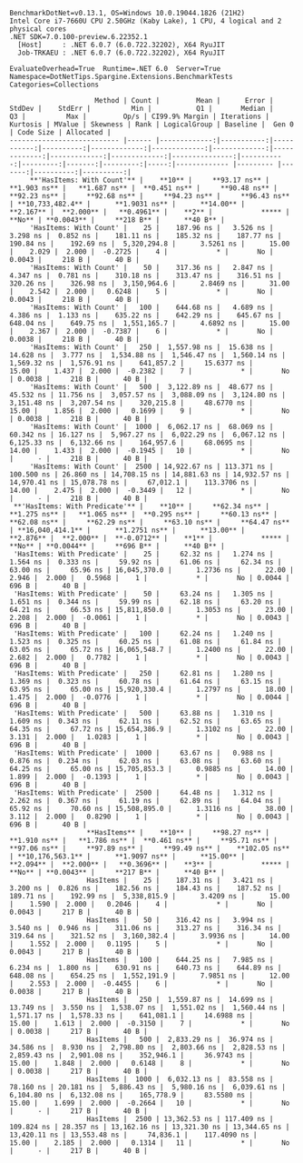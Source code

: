 
    BenchmarkDotNet=v0.13.1, OS=Windows 10.0.19044.1826 (21H2)
    Intel Core i7-7660U CPU 2.50GHz (Kaby Lake), 1 CPU, 4 logical and 2 physical cores
    .NET SDK=7.0.100-preview.6.22352.1
      [Host]     : .NET 6.0.7 (6.0.722.32202), X64 RyuJIT
      Job-TRKAEU : .NET 6.0.7 (6.0.722.32202), X64 RyuJIT

    EvaluateOverhead=True  Runtime=.NET 6.0  Server=True  
    Namespace=DotNetTips.Spargine.Extensions.BenchmarkTests  Categories=Collections  

                         Method | Count |         Mean |      Error |     StdDev |    StdErr |          Min |           Q1 |       Median |           Q3 |          Max |         Op/s | CI99.9% Margin | Iterations | Kurtosis | MValue | Skewness | Rank | LogicalGroup | Baseline |  Gen 0 | Code Size | Allocated |
    --------------------------- |------ |-------------:|-----------:|-----------:|----------:|-------------:|-------------:|-------------:|-------------:|-------------:|-------------:|---------------:|-----------:|---------:|-------:|---------:|-----:|------------- |--------- |-------:|----------:|----------:|
         **'HasItems: With Count'** |    **10** |     **93.17 ns** |   **1.903 ns** |   **1.687 ns** |  **0.451 ns** |     **90.48 ns** |     **92.23 ns** |     **92.68 ns** |     **94.23 ns** |     **96.43 ns** | **10,733,482.4** |      **1.9031 ns** |      **14.00** |    **2.167** |  **2.000** |   **0.4961** |    **2** |            ***** |       **No** | **0.0043** |     **218 B** |      **40 B** |
         'HasItems: With Count' |    25 |    187.96 ns |   3.526 ns |   3.298 ns |  0.852 ns |    181.11 ns |    185.32 ns |    187.77 ns |    190.84 ns |    192.69 ns |  5,320,294.8 |      3.5261 ns |      15.00 |    2.029 |  2.000 |  -0.2725 |    4 |            * |       No | 0.0043 |     218 B |      40 B |
         'HasItems: With Count' |    50 |    317.36 ns |   2.847 ns |   4.347 ns |  0.781 ns |    310.18 ns |    313.47 ns |    316.51 ns |    320.26 ns |    326.98 ns |  3,150,964.6 |      2.8469 ns |      31.00 |    2.542 |  2.000 |   0.6248 |    5 |            * |       No | 0.0043 |     218 B |      40 B |
         'HasItems: With Count' |   100 |    644.68 ns |   4.689 ns |   4.386 ns |  1.133 ns |    635.22 ns |    642.29 ns |    645.67 ns |    648.04 ns |    649.75 ns |  1,551,165.7 |      4.6892 ns |      15.00 |    2.367 |  2.000 |  -0.7387 |    6 |            * |       No | 0.0038 |     218 B |      40 B |
         'HasItems: With Count' |   250 |  1,557.98 ns |  15.638 ns |  14.628 ns |  3.777 ns |  1,534.88 ns |  1,546.47 ns |  1,560.14 ns |  1,569.32 ns |  1,576.91 ns |    641,857.2 |     15.6377 ns |      15.00 |    1.437 |  2.000 |  -0.2382 |    7 |            * |       No | 0.0038 |     218 B |      40 B |
         'HasItems: With Count' |   500 |  3,122.89 ns |  48.677 ns |  45.532 ns | 11.756 ns |  3,057.57 ns |  3,088.09 ns |  3,124.80 ns |  3,151.48 ns |  3,207.54 ns |    320,215.8 |     48.6770 ns |      15.00 |    1.856 |  2.000 |   0.1699 |    9 |            * |       No | 0.0038 |     218 B |      40 B |
         'HasItems: With Count' |  1000 |  6,062.17 ns |  68.069 ns |  60.342 ns | 16.127 ns |  5,967.27 ns |  6,022.29 ns |  6,067.12 ns |  6,125.33 ns |  6,132.66 ns |    164,957.6 |     68.0695 ns |      14.00 |    1.433 |  2.000 |  -0.1945 |   10 |            * |       No |      - |     218 B |      40 B |
         'HasItems: With Count' |  2500 | 14,922.67 ns | 113.371 ns | 100.500 ns | 26.860 ns | 14,708.15 ns | 14,881.63 ns | 14,932.57 ns | 14,970.41 ns | 15,078.78 ns |     67,012.1 |    113.3706 ns |      14.00 |    2.475 |  2.000 |  -0.3449 |   12 |            * |       No |      - |     218 B |      40 B |
     **'HasItems: With Predicate'** |    **10** |     **62.34 ns** |   **1.275 ns** |   **1.065 ns** |  **0.295 ns** |     **60.13 ns** |     **62.08 ns** |     **62.29 ns** |     **63.10 ns** |     **64.47 ns** | **16,040,414.1** |      **1.2751 ns** |      **13.00** |    **2.876** |  **2.000** |  **-0.0712** |    **1** |            ***** |       **No** | **0.0044** |     **696 B** |      **40 B** |
     'HasItems: With Predicate' |    25 |     62.32 ns |   1.274 ns |   1.564 ns |  0.333 ns |     59.92 ns |     61.06 ns |     62.34 ns |     63.00 ns |     65.96 ns | 16,045,370.0 |      1.2736 ns |      22.00 |    2.946 |  2.000 |   0.5968 |    1 |            * |       No | 0.0044 |     696 B |      40 B |
     'HasItems: With Predicate' |    50 |     63.24 ns |   1.305 ns |   1.651 ns |  0.344 ns |     59.99 ns |     62.18 ns |     63.20 ns |     64.21 ns |     66.53 ns | 15,811,850.0 |      1.3053 ns |      23.00 |    2.208 |  2.000 |  -0.0061 |    1 |            * |       No | 0.0043 |     696 B |      40 B |
     'HasItems: With Predicate' |   100 |     62.24 ns |   1.240 ns |   1.523 ns |  0.325 ns |     60.25 ns |     61.08 ns |     61.84 ns |     63.05 ns |     65.72 ns | 16,065,548.7 |      1.2400 ns |      22.00 |    2.682 |  2.000 |   0.7782 |    1 |            * |       No | 0.0043 |     696 B |      40 B |
     'HasItems: With Predicate' |   250 |     62.81 ns |   1.280 ns |   1.369 ns |  0.323 ns |     60.78 ns |     61.64 ns |     63.15 ns |     63.95 ns |     65.00 ns | 15,920,330.4 |      1.2797 ns |      18.00 |    1.475 |  2.000 |  -0.0776 |    1 |            * |       No | 0.0044 |     696 B |      40 B |
     'HasItems: With Predicate' |   500 |     63.88 ns |   1.310 ns |   1.609 ns |  0.343 ns |     62.11 ns |     62.52 ns |     63.65 ns |     64.35 ns |     67.72 ns | 15,654,386.9 |      1.3102 ns |      22.00 |    3.131 |  2.000 |   1.0283 |    1 |            * |       No | 0.0043 |     696 B |      40 B |
     'HasItems: With Predicate' |  1000 |     63.67 ns |   0.988 ns |   0.876 ns |  0.234 ns |     62.03 ns |     63.08 ns |     63.60 ns |     64.25 ns |     65.00 ns | 15,705,853.3 |      0.9885 ns |      14.00 |    1.899 |  2.000 |  -0.1393 |    1 |            * |       No | 0.0043 |     696 B |      40 B |
     'HasItems: With Predicate' |  2500 |     64.48 ns |   1.312 ns |   2.262 ns |  0.367 ns |     61.19 ns |     62.89 ns |     64.04 ns |     65.92 ns |     70.60 ns | 15,508,895.0 |      1.3116 ns |      38.00 |    3.112 |  2.000 |   0.8290 |    1 |            * |       No | 0.0043 |     696 B |      40 B |
                       **HasItems** |    **10** |     **98.27 ns** |   **1.910 ns** |   **1.786 ns** |  **0.461 ns** |     **95.71 ns** |     **97.06 ns** |     **97.89 ns** |     **99.49 ns** |    **102.05 ns** | **10,176,563.1** |      **1.9097 ns** |      **15.00** |    **2.094** |  **2.000** |   **0.3696** |    **3** |            ***** |       **No** | **0.0043** |     **217 B** |      **40 B** |
                       HasItems |    25 |    187.31 ns |   3.421 ns |   3.200 ns |  0.826 ns |    182.56 ns |    184.43 ns |    187.52 ns |    189.71 ns |    192.99 ns |  5,338,815.9 |      3.4209 ns |      15.00 |    1.590 |  2.000 |   0.2046 |    4 |            * |       No | 0.0043 |     217 B |      40 B |
                       HasItems |    50 |    316.42 ns |   3.994 ns |   3.540 ns |  0.946 ns |    311.06 ns |    313.27 ns |    316.34 ns |    319.64 ns |    321.52 ns |  3,160,382.4 |      3.9936 ns |      14.00 |    1.552 |  2.000 |   0.1195 |    5 |            * |       No | 0.0043 |     217 B |      40 B |
                       HasItems |   100 |    644.25 ns |   7.985 ns |   6.234 ns |  1.800 ns |    630.91 ns |    640.73 ns |    644.89 ns |    648.08 ns |    654.25 ns |  1,552,191.9 |      7.9851 ns |      12.00 |    2.553 |  2.000 |  -0.4455 |    6 |            * |       No | 0.0038 |     217 B |      40 B |
                       HasItems |   250 |  1,559.87 ns |  14.699 ns |  13.749 ns |  3.550 ns |  1,538.07 ns |  1,551.02 ns |  1,560.44 ns |  1,571.17 ns |  1,578.33 ns |    641,081.1 |     14.6988 ns |      15.00 |    1.613 |  2.000 |  -0.3150 |    7 |            * |       No | 0.0038 |     217 B |      40 B |
                       HasItems |   500 |  2,833.29 ns |  36.974 ns |  34.586 ns |  8.930 ns |  2,798.80 ns |  2,803.66 ns |  2,828.53 ns |  2,859.43 ns |  2,901.08 ns |    352,946.1 |     36.9743 ns |      15.00 |    1.848 |  2.000 |   0.6148 |    8 |            * |       No | 0.0038 |     217 B |      40 B |
                       HasItems |  1000 |  6,032.13 ns |  83.558 ns |  78.160 ns | 20.181 ns |  5,886.43 ns |  5,980.16 ns |  6,039.61 ns |  6,104.80 ns |  6,132.08 ns |    165,778.9 |     83.5580 ns |      15.00 |    1.699 |  2.000 |  -0.2664 |   10 |            * |       No |      - |     217 B |      40 B |
                       HasItems |  2500 | 13,362.53 ns | 117.409 ns | 109.824 ns | 28.357 ns | 13,162.16 ns | 13,321.30 ns | 13,344.65 ns | 13,420.11 ns | 13,553.48 ns |     74,836.1 |    117.4090 ns |      15.00 |    2.185 |  2.000 |   0.1314 |   11 |            * |       No |      - |     217 B |      40 B |
